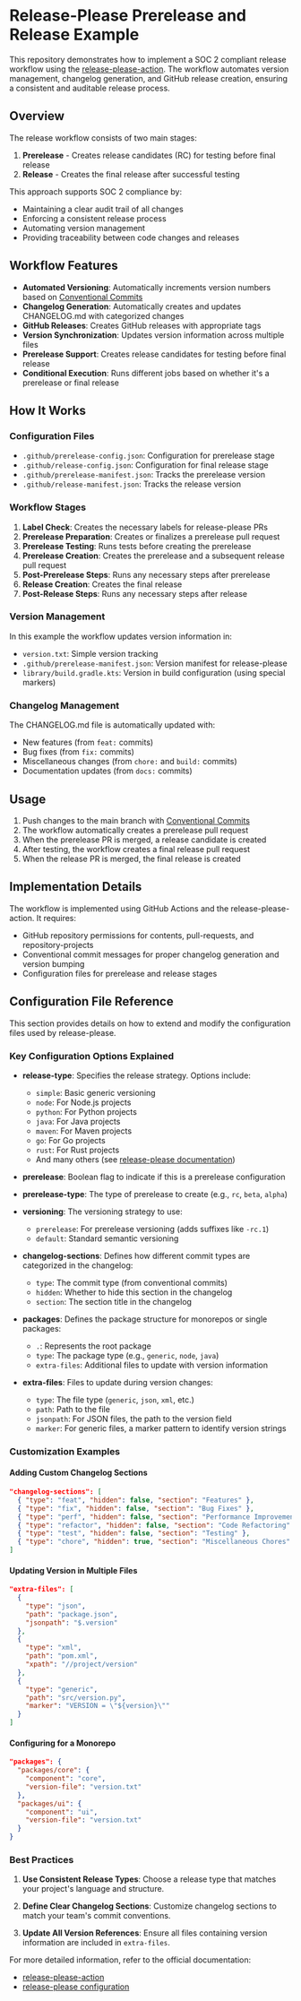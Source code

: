 # Release-Please Prerelease and Release Example

This repository demonstrates how to implement a SOC 2 compliant release workflow using the [release-please-action](https://github.com/googleapis/release-please-action). The workflow automates version management, changelog generation, and GitHub release creation, ensuring a consistent and auditable release process.

## Overview

The release workflow consists of two main stages:
1. **Prerelease** - Creates release candidates (RC) for testing before final release
2. **Release** - Creates the final release after successful testing

This approach supports SOC 2 compliance by:
- Maintaining a clear audit trail of all changes
- Enforcing a consistent release process
- Automating version management
- Providing traceability between code changes and releases

## Workflow Features

- **Automated Versioning**: Automatically increments version numbers based on [Conventional Commits](https://www.conventionalcommits.org/)
- **Changelog Generation**: Automatically creates and updates CHANGELOG.md with categorized changes
- **GitHub Releases**: Creates GitHub releases with appropriate tags
- **Version Synchronization**: Updates version information across multiple files
- **Prerelease Support**: Creates release candidates for testing before final release
- **Conditional Execution**: Runs different jobs based on whether it's a prerelease or final release

## How It Works

### Configuration Files

- `.github/prerelease-config.json`: Configuration for prerelease stage
- `.github/release-config.json`: Configuration for final release stage
- `.github/prerelease-manifest.json`: Tracks the prerelease version
- `.github/release-manifest.json`: Tracks the release version

### Workflow Stages

1. **Label Check**: Creates the necessary labels for release-please PRs
2. **Prerelease Preparation**: Creates or finalizes a prerelease pull request
3. **Prerelease Testing**: Runs tests before creating the prerelease
4. **Prerelease Creation**: Creates the prerelease and a subsequent release pull request
5. **Post-Prerelease Steps**: Runs any necessary steps after prerelease
6. **Release Creation**: Creates the final release
7. **Post-Release Steps**: Runs any necessary steps after release

### Version Management

In this example the workflow updates version information in:
- `version.txt`: Simple version tracking
- `.github/prerelease-manifest.json`: Version manifest for release-please
- `library/build.gradle.kts`: Version in build configuration (using special markers)

### Changelog Management

The CHANGELOG.md file is automatically updated with:
- New features (from `feat:` commits)
- Bug fixes (from `fix:` commits)
- Miscellaneous changes (from `chore:` and `build:` commits)
- Documentation updates (from `docs:` commits)

## Usage

1. Push changes to the main branch with [Conventional Commits](https://www.conventionalcommits.org/)
2. The workflow automatically creates a prerelease pull request
3. When the prerelease PR is merged, a release candidate is created
4. After testing, the workflow creates a final release pull request
5. When the release PR is merged, the final release is created

## Implementation Details

The workflow is implemented using GitHub Actions and the release-please-action. It requires:
- GitHub repository permissions for contents, pull-requests, and repository-projects
- Conventional commit messages for proper changelog generation and version bumping
- Configuration files for prerelease and release stages

## Configuration File Reference

This section provides details on how to extend and modify the configuration files used by release-please.

### Key Configuration Options Explained

- **release-type**: Specifies the release strategy. Options include:
  - `simple`: Basic generic versioning
  - `node`: For Node.js projects
  - `python`: For Python projects
  - `java`: For Java projects
  - `maven`: For Maven projects
  - `go`: For Go projects
  - `rust`: For Rust projects
  - And many others (see [release-please documentation](https://github.com/googleapis/release-please/blob/main/docs/customizing.md))

- **prerelease**: Boolean flag to indicate if this is a prerelease configuration

- **prerelease-type**: The type of prerelease to create (e.g., `rc`, `beta`, `alpha`)

- **versioning**: The versioning strategy to use:
  - `prerelease`: For prerelease versioning (adds suffixes like `-rc.1`)
  - `default`: Standard semantic versioning

- **changelog-sections**: Defines how different commit types are categorized in the changelog:
  - `type`: The commit type (from conventional commits)
  - `hidden`: Whether to hide this section in the changelog
  - `section`: The section title in the changelog

- **packages**: Defines the package structure for monorepos or single packages:
  - `.`: Represents the root package
  - `type`: The package type (e.g., `generic`, `node`, `java`)
  - `extra-files`: Additional files to update with version information

- **extra-files**: Files to update during version changes:
  - `type`: The file type (`generic`, `json`, `xml`, etc.)
  - `path`: Path to the file
  - `jsonpath`: For JSON files, the path to the version field
  - `marker`: For generic files, a marker pattern to identify version strings

### Customization Examples

#### Adding Custom Changelog Sections

```json
"changelog-sections": [
  { "type": "feat", "hidden": false, "section": "Features" },
  { "type": "fix", "hidden": false, "section": "Bug Fixes" },
  { "type": "perf", "hidden": false, "section": "Performance Improvements" },
  { "type": "refactor", "hidden": false, "section": "Code Refactoring" },
  { "type": "test", "hidden": false, "section": "Testing" },
  { "type": "chore", "hidden": true, "section": "Miscellaneous Chores" }
]
```

#### Updating Version in Multiple Files

```json
"extra-files": [
  {
    "type": "json",
    "path": "package.json",
    "jsonpath": "$.version"
  },
  {
    "type": "xml",
    "path": "pom.xml",
    "xpath": "//project/version"
  },
  {
    "type": "generic",
    "path": "src/version.py",
    "marker": "VERSION = \"${version}\""
  }
]
```

#### Configuring for a Monorepo

```json
"packages": {
  "packages/core": {
    "component": "core",
    "version-file": "version.txt"
  },
  "packages/ui": {
    "component": "ui",
    "version-file": "version.txt"
  }
}
```

### Best Practices

1. **Use Consistent Release Types**: Choose a release type that matches your project's language and structure.

2. **Define Clear Changelog Sections**: Customize changelog sections to match your team's commit conventions.

3. **Update All Version References**: Ensure all files containing version information are included in `extra-files`.

For more detailed information, refer to the official documentation:
- [release-please-action](https://github.com/googleapis/release-please-action)
- [release-please configuration](https://github.com/googleapis/release-please/blob/main/docs/customizing.md)

